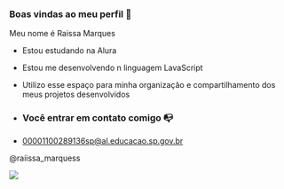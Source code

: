 ### Boas vindas ao meu perfil 💙

Meu nome é Raissa Marques 

- Estou estudando na Alura
- Estou me desenvolvendo n linguagem LavaScript
- Utilizo esse espaço para minha organização e compartilhamento dos meus projetos desenvolvidos

- ### Você entrar em contato comigo 📭

- 00001100289136sp@al.educacao.sp.gov.br

@raiissa_marquess

![](https://media1.tenor.com/m/XAabbheOS24AAAAC/goma-happy.gif)
